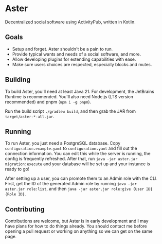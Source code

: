 # Aster

Decentralized social software using ActivityPub, written in Kotlin.

## Goals

- Setup and forget. Aster shouldn't be a pain to run.
- Provide typical wants and needs of a social software, and more.
- Allow developing plugins for extending capabilities with ease.
- Make sure users choices are respected, especially blocks and mutes.

## Building

To build Aster, you'll need at least Java 21. For development, the JetBrains Runtime is recommended.
You'll also need Node.js (LTS version recommended) and pnpm (`npm i -g pnpm`).

Run the build script `./gradlew build`, and then grab the JAR from `target/aster-*-all.jar`.

## Running

To run Aster, you just need a PostgreSQL database.
Copy `configuration.example.yaml` to `configuration.yaml` and fill out the connection information. You can edit this
while the server is running, the config is frequently refreshed.
After that, run `java -jar aster.jar migration:execute` and your database will be set up and your instance is ready to
go!

After setting up a user, you can promote them to an Admin role with the CLI. First, get the ID of the generated Admin
role by running `java -jar aster.jar role:list`, and then `java -jar aster.jar role:give {User ID} {Role ID}`.

## Contributing

Contributions are welcome, but Aster is in early development and I may have plans for how to do things already. You
should contact me before opening a pull request or working on anything so we can get on the same page.